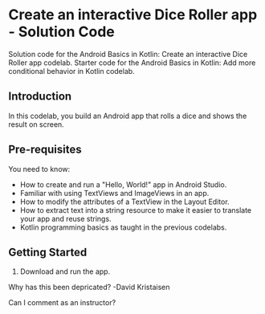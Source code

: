 Create an interactive Dice Roller app - Solution Code
=====================================================

Solution code for the Android Basics in Kotlin: Create an interactive Dice Roller app codelab.
Starter code for the Android Basics in Kotlin:  Add more conditional behavior in Kotlin codelab.

Introduction
------------
In this codelab, you build an Android app that rolls a dice and shows the result on screen.

Pre-requisites
--------------

You need to know:
- How to create and run a "Hello, World!" app in Android Studio.
- Familiar with using TextViews and ImageViews in an app.
- How to modify the attributes of a TextView in the Layout Editor.
- How to extract text into a string resource to make it easier to translate your app and reuse strings.
- Kotlin programming basics as taught in the previous codelabs.



Getting Started
---------------

1. Download and run the app.

Why has this been depricated? -David Kristaisen

Can I comment as an instructor?